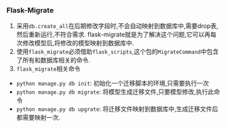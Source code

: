 ### Flask-Migrate
1. 采用`db.create_all`在后期修改字段时,不会自动映射到数据库中,需要drop表,然后重新运行,不符合需求.
flask-migrate就是为了解决这个问题,它可以再每次修改模型后,将修改的模型映射到数据库中.
2. 使用`flask_migrate`必须借助`flask_scripts`,这个包的`MigrateCommand`中包含了所有和数据库相关的命令.
3. `flask_migrate`相关命令
* `python manage.py db init`: 初始化一个迁移脚本的环境,只需要执行一次
* `python manage.py db migrate`: 将模型生成迁移文件,只要模型修改,执行此命令
* `python manage.py db upgrate`: 将迁移文件映射到数据库中,生成迁移文件后都需要映射一次.
